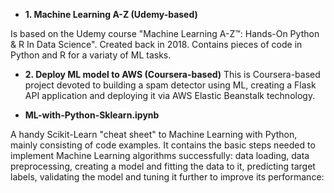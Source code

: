 * **1. Machine Learning A-Z (Udemy-based)**

Is based on the Udemy course "Machine Learning A-Z™: Hands-On Python & R In Data Science". Created back in 2018. Contains pieces of code in Python and R for a variaty of ML tasks.

* **2. Deploy ML model to AWS (Coursera-based)**
This is Coursera-based project devoted to building a spam detector using ML, creating a Flask API application and deploying it via AWS Elastic Beanstalk technology. 


* **ML-with-Python-Sklearn.ipynb**

A handy Scikit-Learn "cheat sheet" to Machine Learning with Python, mainly consisting of code examples. 
It contains the basic steps needed to implement Machine Learning algorithms successfully: data loading, data preprocessing, creating a model and fitting the data to it, predicting target labels, validating the model and tuning it further to improve its performance: 